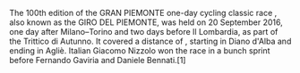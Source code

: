 The 100th edition of the GRAN PIEMONTE one-day cycling classic race , also known as the GIRO DEL PIEMONTE, was held on 20 September 2016, one day after Milano–Torino and two days before Il Lombardia, as part of the Trittico di Autunno. It covered a distance of , starting in Diano d'Alba and ending in Agliè. Italian Giacomo Nizzolo won the race in a bunch sprint before Fernando Gaviria and Daniele Bennati.[1]
